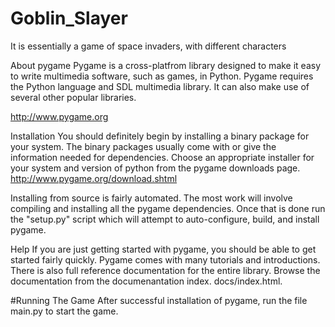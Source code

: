 # Goblin_Slayer
It is essentially a game of space invaders, with different characters

About pygame
Pygame is a cross-platfrom library designed to make it easy to write multimedia software, such as games, in Python. Pygame requires the Python language and SDL multimedia library. It can also make use of several other popular libraries.

http://www.pygame.org

Installation
You should definitely begin by installing a binary package for your system. The binary packages usually come with or give the information needed for dependencies. Choose an appropriate installer for your system and version of python from the pygame downloads page. http://www.pygame.org/download.shtml

Installing from source is fairly automated. The most work will involve compiling and installing all the pygame dependencies. Once that is done run the "setup.py" script which will attempt to auto-configure, build, and install pygame.


Help
If you are just getting started with pygame, you should be able to get started fairly quickly. Pygame comes with many tutorials and introductions. There is also full reference documentation for the entire library. Browse the documentation from the documenantation index. docs/index.html.

#Running The Game
After successful installation of pygame, run the file main.py to start the game.
